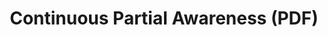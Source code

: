 ---
ee_id: '70'
site: '1'
type: '2'
url: 2009-049-continuous-partial-awareness-pdf
title: Continuous Partial Awareness (PDF)
year: '2009'
display_year: '2009'
medium: PDF
dims:
pitch: A list of ideas for artworks, rated. Made originally for a performance. ps
  - Some I ended up making.
ps:
live_url:
related: "[49] [2008-020-continuous-partial-awareness-performance] 2008-020 Continuous
  Partial Awareness (Performance)"
youtube:
related_code:
imgs: Continuous-Partial-Awareness-2009-049-Full-db-OL.jpg,Continuous-Partial-Awareness-2009-049-install-2-db-OL.jpg
subheading:
download: arcangel-CPA.pdf
add_credit:
add_credits:
commission:
layout: things-i-made
---